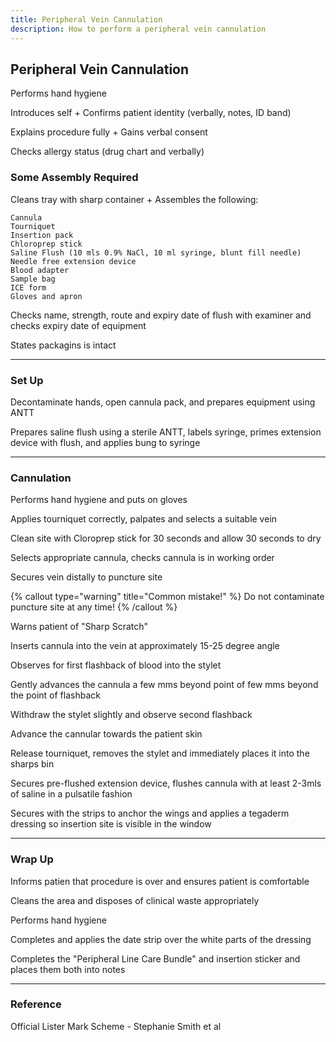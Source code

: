 ```yaml
---
title: Peripheral Vein Cannulation
description: How to perform a peripheral vein cannulation
---
```


## Peripheral Vein Cannulation

Performs hand hygiene

Introduces self + Confirms patient identity (verbally, notes, ID band)

Explains procedure fully + Gains verbal consent

Checks allergy status (drug chart and verbally)

### Some Assembly Required

Cleans tray with sharp container + Assembles the following:

```
Cannula
Tourniquet
Insertion pack
Chloroprep stick
Saline Flush (10 mls 0.9% NaCl, 10 ml syringe, blunt fill needle)
Needle free extension device
Blood adapter
Sample bag
ICE form
Gloves and apron
```

Checks name, strength, route and expiry date of flush with examiner and checks expiry date of equipment

States packagins is intact

---

### Set Up

Decontaminate hands, open cannula pack, and prepares equipment using ANTT

Prepares saline flush using a sterile ANTT, labels syringe, primes extension device with flush, and applies bung to syringe

---

### Cannulation

Performs hand hygiene and puts on gloves

Applies tourniquet correctly, palpates and selects a suitable vein

Clean site with Cloroprep stick for 30 seconds and allow 30 seconds to dry

Selects appropriate cannula, checks cannula is in working order

Secures vein distally to puncture site

{% callout type="warning" title="Common mistake!" %}
Do not contaminate puncture site at any time!
{% /callout %}

Warns patient of "Sharp Scratch"

Inserts cannula into the vein at approximately 15-25 degree angle

Observes for first flashback of blood into the stylet

Gently advances the cannula a few mms beyond point of few mms beyond the point of flashback

Withdraw the stylet slightly and observe second flashback

Advance the cannular towards the patient skin

Release tourniquet, removes the stylet and immediately places it into the sharps bin

Secures pre-flushed extension device, flushes cannula with at least 2-3mls of saline in a pulsatile fashion

Secures with the strips to anchor the wings and applies a tegaderm dressing so insertion site is visible in the window

---

### Wrap Up

Informs patien that procedure is over and ensures patient is comfortable

Cleans the area and disposes of clinical waste appropriately

Performs hand hygiene

Completes and applies the date strip over the white parts of the dressing

Completes the "Peripheral Line Care Bundle" and insertion sticker and places them both into notes

---

### Reference

Official Lister Mark Scheme - Stephanie Smith et al
